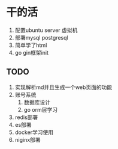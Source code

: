 # 干的活

1. 配置ubuntu server 虚拟机
2. 部署mysql postgresql
3. 简单学了html
4. go gin框架init

## TODO

1. 实现解析md并且生成一个web页面的功能
2. 账号系统
   1. 数据库设计
   2. go orm层学习
3. redis部署
4. es部署
5. docker学习使用
6. niginx部署